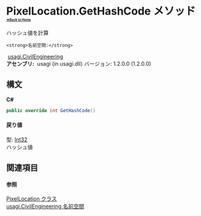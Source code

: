 # PixelLocation.GetHashCode メソッド <div style="font-size:30%"><a href="https://github.com/usagi/usagi.cs/blob/master/docs/Home.md">≪Back to Home</a></div> 

ハッシュ値を計算


    <strong>名前空間:</strong>
&nbsp;<a href="N_usagi_CivilEngineering.md">usagi.CivilEngineering</a><br /><strong>アセンブリ:</strong>
&nbsp;usagi (in usagi.dll) バージョン: 1.2.0.0 (1.2.0.0)

## 構文

**C#**<br />
``` C#
public override int GetHashCode()
```


#### 戻り値
型: <a href="http://msdn2.microsoft.com/ja-jp/library/td2s409d" target="_blank">Int32</a><br />ハッシュ値

## 関連項目


#### 参照
<a href="T_usagi_CivilEngineering_PixelLocation.md">PixelLocation クラス</a><br /><a href="N_usagi_CivilEngineering.md">usagi.CivilEngineering 名前空間</a><br />